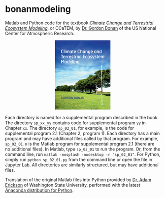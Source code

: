 # bonanmodeling

Matlab and Python code for the textbook [*Climate Change and Terrestrial Ecosystem Modeling*](http://www.cgd.ucar.edu/staff/bonan/ecomod/index.html), or CCaTEM, by [Dr. Gordon Bonan](http://www.cgd.ucar.edu/staff/bonan/) of the US National Center for Atmospheric Research.

<p align="center">
  <a href="http://www.cgd.ucar.edu/staff/bonan/ecomod/index.html">
    <img src="cover.jpg">
  </a>
</p>

Each directory is named for a supplemental program described in the book. The directory `sp_xx_yy` contains code for supplemental program `yy` in Chapter `xx`. The directory `sp_02_01`, for example, is the code for supplemental program 2.1 (Chapter 2, program 1). Each directory has a main program and may have additional files called by that program. For example, `sp_02_01.m` is the Matlab program for supplemental program 2.1 (there are no additional files). In Matlab, type `sp_02_01` to run the program. Or, from the command line, run `matlab -nosplash -nodesktop -r "sp_02_01"`. For Python, simply run `python sp_02_01.py` from the command line or open the file in Jupyter Lab. All directories are similarly structured, but may have additional files.

Translation of the original Matlab files into Python provided by [Dr. Adam Erickson](https://adamerickson.xyz) of Washington State University, performed with the latest [Anaconda distribution for Python](https://www.anaconda.com/distribution/).
